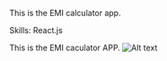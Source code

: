 This is the EMI calculator app.

Skills: React.js

This is the EMI caculator APP.
![Alt text](<Screenshot 2024-08-14 at 12.11.56 PM.png>)

